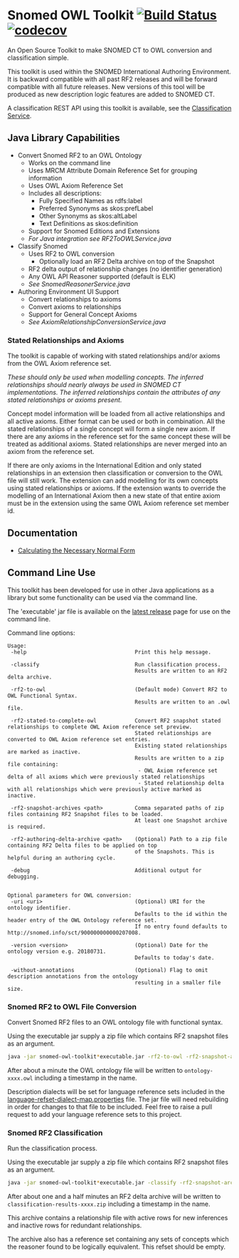 # Snomed OWL Toolkit [![Build Status](https://travis-ci.org/IHTSDO/snomed-owl-toolkit.svg?branch=master)](https://travis-ci.org/IHTSDO/snomed-owl-toolkit) [![codecov](https://codecov.io/gh/IHTSDO/snomed-owl-toolkit/branch/master/graph/badge.svg)](https://codecov.io/gh/IHTSDO/snomed-owl-toolkit)

An Open Source Toolkit to make SNOMED CT to OWL conversion and classification simple.

This toolkit is used within the SNOMED International Authoring Environment. It is backward compatible with all past RF2 releases and will be forward compatible with all future releases. New versions of this tool will be produced as new description logic features are added to SNOMED CT.

A classification REST API using this toolkit is available, see the [Classification Service](https://github.com/IHTSDO/classification-service).

## Java Library Capabilities
- Convert Snomed RF2 to an OWL Ontology
  - Works on the command line
  - Uses MRCM Attribute Domain Reference Set for grouping information
  - Uses OWL Axiom Reference Set
  - Includes all descriptions:
    - Fully Specified Names as rdfs:label
    - Preferred Synonyms as skos:prefLabel
    - Other Synonyms as skos:altLabel
    - Text Definitions as skos:definition
  - Support for Snomed Editions and Extensions
  - *For Java integration see RF2ToOWLService.java*
- Classify Snomed
  - Uses RF2 to OWL conversion
    - Optionally load an RF2 Delta archive on top of the Snapshot
  - RF2 delta output of relationship changes (no identifier generation)
  - Any OWL API Reasoner supported (default is ELK)
  - *See SnomedReasonerService.java*
- Authoring Environment UI Support
  - Convert relationships to axioms
  - Convert axioms to relationships
  - Support for General Concept Axioms
  - *See AxiomRelationshipConversionService.java*

### Stated Relationships and Axioms
The toolkit is capable of working with stated relationships and/or axioms from the OWL Axiom reference set.

_These should only be used when modelling concepts.
The inferred relationships should nearly always be used in SNOMED CT implementations. The inferred relationships contain the attributes of any stated relationships or axioms present._

Concept model information will be loaded from all active relationships and all active axioms. Either format can be used or both in combination.
All the stated relationships of a single concept will form a single new axiom. If there are any axioms in the reference set for the same concept these will be treated as additional axioms.
Stated relationships are never merged into an axiom from the reference set.

If there are only axioms in the International Edition and only stated relationships in an extension then classification or conversion to the OWL file will still work.
The extension can add modelling for its own concepts using stated relationships or axioms. If the extension wants to override the modelling of an International Axiom then a new
state of that entire axiom must be in the extension using the same OWL Axiom reference set member id.

## Documentation
* [Calculating the Necessary Normal Form](documentation/calculating-necessary-normal-form.md)

## Command Line Use

This toolkit has been developed for use in other Java applications as a library but some functionality
can be used via the command line.

The 'executable' jar file is available on the [latest release](https://github.com/IHTSDO/snomed-owl-toolkit/releases) page for use on the command line.

Command line options:
```
Usage:
 -help                                  Print this help message.

 -classify                              Run classification process.
                                        Results are written to an RF2 delta archive.

 -rf2-to-owl                            (Default mode) Convert RF2 to OWL Functional Syntax.
                                        Results are written to an .owl file.

 -rf2-stated-to-complete-owl            Convert RF2 snapshot stated relationships to complete OWL Axiom reference set preview.
                                        Stated relationships are converted to OWL Axiom reference set entries.
                                        Existing stated relationships are marked as inactive.
                                        Results are written to a zip file containing:
                                         - OWL Axiom reference set delta of all axioms which were previously stated relationships
                                         - Stated relationship delta with all relationships which were previously active marked as inactive.

 -rf2-snapshot-archives <path>          Comma separated paths of zip files containing RF2 Snapshot files to be loaded.
                                        At least one Snapshot archive is required.

 -rf2-authoring-delta-archive <path>    (Optional) Path to a zip file containing RF2 Delta files to be applied on top
                                        of the Snapshots. This is helpful during an authoring cycle.

 -debug                                 Additional output for debugging.


Optional parameters for OWL conversion:
 -uri <uri>                             (Optional) URI for the ontology identifier.
                                        Defaults to the id within the header entry of the OWL Ontology reference set.
                                        If no entry found defaults to http://snomed.info/sct/900000000000207008.

 -version <version>                     (Optional) Date for the ontology version e.g. 20180731.
                                        Defaults to today's date.

 -without-annotations                   (Optional) Flag to omit description annotations from the ontology
                                        resulting in a smaller file size.
```

### Snomed RF2 to OWL File Conversion
Convert Snomed RF2 files to an OWL ontology file with functional syntax.

Using the executable jar supply a zip file which contains RF2 snapshot files as an argument.
```bash
java -jar snomed-owl-toolkit*executable.jar -rf2-to-owl -rf2-snapshot-archives SnomedCT_InternationalRF2.zip
```
After about a minute the OWL ontology file will be written to `ontology-xxxx.owl` including a timestamp in the name.

Description dialects will be set for language reference sets included in the [language-refset-dialect-map.properties](src/main/resources/language-refset-dialect-map.properties) file. 
The jar file will need rebuilding in order for changes to that file to be included. Feel free to raise a pull request to add your language reference sets to this project.

### Snomed RF2 Classification
Run the classification process.

Using the executable jar supply a zip file which contains RF2 snapshot files as an argument.
```bash
java -jar snomed-owl-toolkit*executable.jar -classify -rf2-snapshot-archives SnomedCT_InternationalRF2.zip
```
After about one and a half minutes an RF2 delta archive will be written to `classification-results-xxxx.zip` including a timestamp in the name.

This archive contains a relationship file with active rows for new inferences and inactive rows for redundant relationships.

The archive also has a reference set containing any sets of concepts which the reasoner found to be logically equivalent. This refset should be empty.
